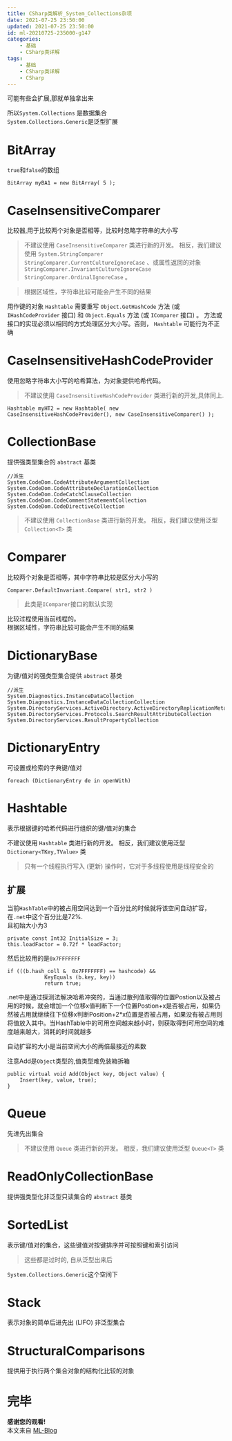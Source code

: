 ```yaml
---
title: CSharp类解析_System_Collections杂项
date: 2021-07-25 23:50:00
updated: 2021-07-25 23:50:00
id: ml-20210725-235000-g147
categories:
	- 基础
	- CSharp类详解
tags: 
	- 基础
	- CSharp类详解
	- CSharp
---
```


可能有些会扩展,那就单独拿出来

所以`System.Collections` 是数据集合  
`System.Collections.Generic`是泛型扩展   



<!--more-->

# BitArray

`true`和`false`的数组

```CSharp
BitArray myBA1 = new BitArray( 5 );
```

# CaseInsensitiveComparer

比较器,用于比较两个对象是否相等，比较时忽略字符串的大小写

> 不建议使用 `CaseInsensitiveComparer` 类进行新的开发。 相反，我们建议使用 `System.StringComparer StringComparer.CurrentCultureIgnoreCase` 、或属性返回的对象 `StringComparer.InvariantCultureIgnoreCase StringComparer.OrdinalIgnoreCase` 。

> 根据区域性，字符串比较可能会产生不同的结果

用作键的对象 `Hashtable` 需要重写 `Object.GetHashCode` 方法 (或 `IHashCodeProvider` 接口) 和 `Object.Equals` 方法 (或 `IComparer` 接口) 。 方法或接口的实现必须以相同的方式处理区分大小写。否则， `Hashtable` 可能行为不正确

# CaseInsensitiveHashCodeProvider

使用忽略字符串大小写的哈希算法，为对象提供哈希代码。

> 不建议使用 `CaseInsensitiveHashCodeProvider` 类进行新的开发,具体同上.

```CSharp
Hashtable myHT2 = new Hashtable( new CaseInsensitiveHashCodeProvider(), new CaseInsensitiveComparer() );
```

# CollectionBase

提供强类型集合的 `abstract` 基类

```CSharp
//派生
System.CodeDom.CodeAttributeArgumentCollection
System.CodeDom.CodeAttributeDeclarationCollection
System.CodeDom.CodeCatchClauseCollection
System.CodeDom.CodeCommentStatementCollection
System.CodeDom.CodeDirectiveCollection
```

> 不建议使用 `CollectionBase` 类进行新的开发。 相反，我们建议使用泛型 `Collection<T>` 类

# Comparer 

比较两个对象是否相等，其中字符串比较是区分大小写的

```CSharp
Comparer.DefaultInvariant.Compare( str1, str2 )
```

> 此类是`IComparer`接口的默认实现  

比较过程使用当前线程的。    
根据区域性，字符串比较可能会产生不同的结果

# DictionaryBase 

为键/值对的强类型集合提供 `abstract` 基类

```CSharp
//派生
System.Diagnostics.InstanceDataCollection
System.Diagnostics.InstanceDataCollectionCollection
System.DirectoryServices.ActiveDirectory.ActiveDirectoryReplicationMetadata
System.DirectoryServices.Protocols.SearchResultAttributeCollection
System.DirectoryServices.ResultPropertyCollection
```

# DictionaryEntry 

可设置或检索的字典键/值对

```CSharp
foreach (DictionaryEntry de in openWith)
```

# Hashtable 

表示根据键的哈希代码进行组织的键/值对的集合

不建议使用 `Hashtable` 类进行新的开发。 相反，我们建议使用泛型 `Dictionary<TKey,TValue>` 类

> 只有一个线程执行写入 (更新) 操作时，它对于多线程使用是线程安全的

## 扩展

当前`HashTable`中的被占用空间达到一个百分比的时候就将该空间自动扩容，在`.net`中这个百分比是72%.  
且初始大小为3

```CSharp
private const Int32 InitialSize = 3;
this.loadFactor = 0.72f * loadFactor;
```

然后比较用的是`0x7FFFFFFF`

```CSharp
if (((b.hash_coll &  0x7FFFFFFF) == hashcode) && 
			KeyEquals (b.key, key))
			return true;
```

.net中是通过探测法解决哈希冲突的，当通过散列值取得的位置Postion以及被占用的时候，就会增加一个位移x值判断下一个位置Postion+x是否被占用，如果仍然被占用就继续往下位移x判断Position+2*x位置是否被占用，如果没有被占用则将值放入其中。当HashTable中的可用空间越来越小时，则获取得到可用空间的难度越来越大，消耗的时间就越多

自动扩容的大小是当前空间大小的两倍最接近的素数

注意Add是`Object`类型的,值类型难免装箱拆箱

```CSharp
public virtual void Add(Object key, Object value) {
	Insert(key, value, true);
}
```

# Queue 

先进先出集合

> 不建议使用 `Queue` 类进行新的开发。 相反，我们建议使用泛型 `Queue<T>` 类

# ReadOnlyCollectionBase 

提供强类型化非泛型只读集合的 `abstract` 基类

# SortedList 

表示键/值对的集合，这些键值对按键排序并可按照键和索引访问

> 这些都是过时的, 自从泛型出来后

`System.Collections.Generic`这个空间下

# Stack

表示对象的简单后进先出 (LIFO) 非泛型集合

# StructuralComparisons 

提供用于执行两个集合对象的结构化比较的对象

# 完毕

**感谢您的观看!**  
本文来自 [ML-Blog][ML-Blog_Link]

<!-- 图片 -->

<!-- 链接 -->

<!-- 水印 -->
[ML-Blog_Link]:https://userminghaoli.github.io/ "我的博客"
